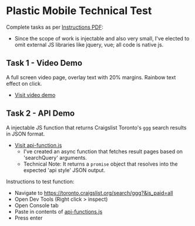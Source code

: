 # Plastic Mobile Technical Test

Complete tasks as per [Instructions PDF](https://github.com/htkoca/pm-technical-interview/blob/master/UI%20Dev%20test.pdf):
- Since the scope of work is injectable and also very small, I've elected to omit external JS libraries like jquery, vue; all code is native js.

## Task 1 - Video Demo
A full screen video page, overlay text with 20% margins. Rainbow text effect on click.
- [Visit video demo](https://htkoca.github.io/pm-technical-interview/video-demo/)

## Task 2 - API Demo
A injectable JS function that returns Craigslist Toronto's `ggg` search results in JSON format.
- [Visit api-function.js](https://github.com/htkoca/pm-technical-interview/blob/master/api-demo/api-function.js)
  - I've created an async function that fetches result pages based on 'searchQuery' arguments.
  - Technical Note: It returns a `promise` object that resolves into the expected 'api style' JSON output.

Instructions to test function: 
- Navigate to https://toronto.craigslist.org/search/ggg?&is_paid=all
- Open Dev Tools (Right click > inspect)
- Open Console tab
- Paste in contents of [api-functions.js](https://github.com/htkoca/pm-technical-interview/blob/master/api-demo/api-function.js)
- Press enter
